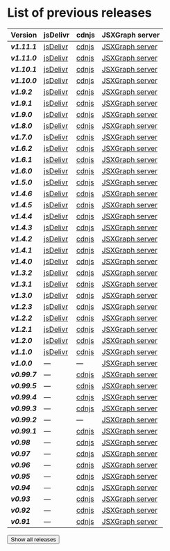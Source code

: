 # List of previous releases

[//]: # (Header row of table will not be shown)

| Version       | jsDelivr                                                                         | cdnjs                                                                           | JSXGraph server                                                                    |
|---------------|----------------------------------------------------------------------------------|---------------------------------------------------------------------------------|------------------------------------------------------------------------------------|
| ***v1.11.1*** | [jsDelivr](https://cdn.jsdelivr.net/npm/jsxgraph@1.11.1/distrib/jsxgraphcore.js) | [cdnjs](https://cdnjs.cloudflare.com/ajax/libs/jsxgraph/1.11.1/jsxgraphcore.js) | [JSXGraph server](https://jsxgraph.uni-bayreuth.de/distrib/jsxgraphcore-1.11.1.js) |
| ***v1.11.0*** | [jsDelivr](https://cdn.jsdelivr.net/npm/jsxgraph@1.11.0/distrib/jsxgraphcore.js) | [cdnjs](https://cdnjs.cloudflare.com/ajax/libs/jsxgraph/1.11.0/jsxgraphcore.js) | [JSXGraph server](https://jsxgraph.uni-bayreuth.de/distrib/jsxgraphcore-1.11.0.js) |
| ***v1.10.1*** | [jsDelivr](https://cdn.jsdelivr.net/npm/jsxgraph@1.10.1/distrib/jsxgraphcore.js) | [cdnjs](https://cdnjs.cloudflare.com/ajax/libs/jsxgraph/1.10.1/jsxgraphcore.js) | [JSXGraph server](https://jsxgraph.uni-bayreuth.de/distrib/jsxgraphcore-1.10.1.js) |
| ***v1.10.0*** | [jsDelivr](https://cdn.jsdelivr.net/npm/jsxgraph@1.10.0/distrib/jsxgraphcore.js) | [cdnjs](https://cdnjs.cloudflare.com/ajax/libs/jsxgraph/1.10.0/jsxgraphcore.js) | [JSXGraph server](https://jsxgraph.uni-bayreuth.de/distrib/jsxgraphcore-1.10.0.js) |
| ***v1.9.2***  | [jsDelivr](https://cdn.jsdelivr.net/npm/jsxgraph@1.9.2/distrib/jsxgraphcore.js)  | [cdnjs](https://cdnjs.cloudflare.com/ajax/libs/jsxgraph/1.9.2/jsxgraphcore.js)  | [JSXGraph server](https://jsxgraph.uni-bayreuth.de/distrib/jsxgraphcore-1.9.2.js)  |
| ***v1.9.1***  | [jsDelivr](https://cdn.jsdelivr.net/npm/jsxgraph@1.9.1/distrib/jsxgraphcore.js)  | [cdnjs](https://cdnjs.cloudflare.com/ajax/libs/jsxgraph/1.9.1/jsxgraphcore.js)  | [JSXGraph server](https://jsxgraph.uni-bayreuth.de/distrib/jsxgraphcore-1.9.1.js)  |
| ***v1.9.0***  | [jsDelivr](https://cdn.jsdelivr.net/npm/jsxgraph@1.9.0/distrib/jsxgraphcore.js)  | [cdnjs](https://cdnjs.cloudflare.com/ajax/libs/jsxgraph/1.9.0/jsxgraphcore.js)  | [JSXGraph server](https://jsxgraph.uni-bayreuth.de/distrib/jsxgraphcore-1.9.0.js)  |
| ***v1.8.0***  | [jsDelivr](https://cdn.jsdelivr.net/npm/jsxgraph@1.8.0/distrib/jsxgraphcore.js)  | [cdnjs](https://cdnjs.cloudflare.com/ajax/libs/jsxgraph/1.8.0/jsxgraphcore.js)  | [JSXGraph server](https://jsxgraph.uni-bayreuth.de/distrib/jsxgraphcore-1.8.0.js)  |
| ***v1.7.0***  | [jsDelivr](https://cdn.jsdelivr.net/npm/jsxgraph@1.7.0/distrib/jsxgraphcore.js)  | [cdnjs](https://cdnjs.cloudflare.com/ajax/libs/jsxgraph/1.7.0/jsxgraphcore.js)  | [JSXGraph server](https://jsxgraph.uni-bayreuth.de/distrib/jsxgraphcore-1.7.0.js)  |
| ***v1.6.2***  | [jsDelivr](https://cdn.jsdelivr.net/npm/jsxgraph@1.6.2/distrib/jsxgraphcore.js)  | [cdnjs](https://cdnjs.cloudflare.com/ajax/libs/jsxgraph/1.6.2/jsxgraphcore.js)  | [JSXGraph server](https://jsxgraph.uni-bayreuth.de/distrib/jsxgraphcore-1.6.2.js)  |
| ***v1.6.1***  | [jsDelivr](https://cdn.jsdelivr.net/npm/jsxgraph@1.6.1/distrib/jsxgraphcore.js)  | [cdnjs](https://cdnjs.cloudflare.com/ajax/libs/jsxgraph/1.6.1/jsxgraphcore.js)  | [JSXGraph server](https://jsxgraph.uni-bayreuth.de/distrib/jsxgraphcore-1.6.1.js)  |
| ***v1.6.0***  | [jsDelivr](https://cdn.jsdelivr.net/npm/jsxgraph@1.6.0/distrib/jsxgraphcore.js)  | [cdnjs](https://cdnjs.cloudflare.com/ajax/libs/jsxgraph/1.6.0/jsxgraphcore.js)  | [JSXGraph server](https://jsxgraph.uni-bayreuth.de/distrib/jsxgraphcore-1.6.0.js)  |
| ***v1.5.0***  | [jsDelivr](https://cdn.jsdelivr.net/npm/jsxgraph@1.5.0/distrib/jsxgraphcore.js)  | [cdnjs](https://cdnjs.cloudflare.com/ajax/libs/jsxgraph/1.5.0/jsxgraphcore.js)  | [JSXGraph server](https://jsxgraph.uni-bayreuth.de/distrib/jsxgraphcore-1.5.0.js)  |
| ***v1.4.6***  | [jsDelivr](https://cdn.jsdelivr.net/npm/jsxgraph@1.4.6/distrib/jsxgraphcore.js)  | [cdnjs](https://cdnjs.cloudflare.com/ajax/libs/jsxgraph/1.4.6/jsxgraphcore.js)  | [JSXGraph server](https://jsxgraph.uni-bayreuth.de/distrib/jsxgraphcore-1.4.6.js)  |
| ***v1.4.5***  | [jsDelivr](https://cdn.jsdelivr.net/npm/jsxgraph@1.4.5/distrib/jsxgraphcore.js)  | [cdnjs](https://cdnjs.cloudflare.com/ajax/libs/jsxgraph/1.4.5/jsxgraphcore.js)  | [JSXGraph server](https://jsxgraph.uni-bayreuth.de/distrib/jsxgraphcore-1.4.5.js)  |
| ***v1.4.4***  | [jsDelivr](https://cdn.jsdelivr.net/npm/jsxgraph@1.4.4/distrib/jsxgraphcore.js)  | [cdnjs](https://cdnjs.cloudflare.com/ajax/libs/jsxgraph/1.4.4/jsxgraphcore.js)  | [JSXGraph server](https://jsxgraph.uni-bayreuth.de/distrib/jsxgraphcore-1.4.4.js)  |
| ***v1.4.3***  | [jsDelivr](https://cdn.jsdelivr.net/npm/jsxgraph@1.4.3/distrib/jsxgraphcore.js)  | [cdnjs](https://cdnjs.cloudflare.com/ajax/libs/jsxgraph/1.4.3/jsxgraphcore.js)  | [JSXGraph server](https://jsxgraph.uni-bayreuth.de/distrib/jsxgraphcore-1.4.3.js)  |
| ***v1.4.2***  | [jsDelivr](https://cdn.jsdelivr.net/npm/jsxgraph@1.4.2/distrib/jsxgraphcore.js)  | [cdnjs](https://cdnjs.cloudflare.com/ajax/libs/jsxgraph/1.4.2/jsxgraphcore.js)  | [JSXGraph server](https://jsxgraph.uni-bayreuth.de/distrib/jsxgraphcore-1.4.2.js)  |
| ***v1.4.1***  | [jsDelivr](https://cdn.jsdelivr.net/npm/jsxgraph@1.4.1/distrib/jsxgraphcore.js)  | [cdnjs](https://cdnjs.cloudflare.com/ajax/libs/jsxgraph/1.4.1/jsxgraphcore.js)  | [JSXGraph server](https://jsxgraph.uni-bayreuth.de/distrib/jsxgraphcore-1.4.1.js)  |
| ***v1.4.0***  | [jsDelivr](https://cdn.jsdelivr.net/npm/jsxgraph@1.4.0/distrib/jsxgraphcore.js)  | [cdnjs](https://cdnjs.cloudflare.com/ajax/libs/jsxgraph/1.4.0/jsxgraphcore.js)  | [JSXGraph server](https://jsxgraph.uni-bayreuth.de/distrib/jsxgraphcore-1.4.0.js)  |
| ***v1.3.2***  | [jsDelivr](https://cdn.jsdelivr.net/npm/jsxgraph@1.3.2/distrib/jsxgraphcore.js)  | [cdnjs](https://cdnjs.cloudflare.com/ajax/libs/jsxgraph/1.3.2/jsxgraphcore.js)  | [JSXGraph server](https://jsxgraph.uni-bayreuth.de/distrib/jsxgraphcore-1.3.2.js)  |
| ***v1.3.1***  | [jsDelivr](https://cdn.jsdelivr.net/npm/jsxgraph@1.3.1/distrib/jsxgraphcore.js)  | [cdnjs](https://cdnjs.cloudflare.com/ajax/libs/jsxgraph/1.3.1/jsxgraphcore.js)  | [JSXGraph server](https://jsxgraph.uni-bayreuth.de/distrib/jsxgraphcore-1.3.1.js)  |
| ***v1.3.0***  | [jsDelivr](https://cdn.jsdelivr.net/npm/jsxgraph@1.3.0/distrib/jsxgraphcore.js)  | [cdnjs](https://cdnjs.cloudflare.com/ajax/libs/jsxgraph/1.3.0/jsxgraphcore.js)  | [JSXGraph server](https://jsxgraph.uni-bayreuth.de/distrib/jsxgraphcore-1.3.0.js)  |
| ***v1.2.3***  | [jsDelivr](https://cdn.jsdelivr.net/npm/jsxgraph@1.2.3/distrib/jsxgraphcore.js)  | [cdnjs](https://cdnjs.cloudflare.com/ajax/libs/jsxgraph/1.2.3/jsxgraphcore.js)  | [JSXGraph server](https://jsxgraph.uni-bayreuth.de/distrib/jsxgraphcore-1.2.3.js)  |
| ***v1.2.2***  | [jsDelivr](https://cdn.jsdelivr.net/npm/jsxgraph@1.2.2/distrib/jsxgraphcore.js)  | [cdnjs](https://cdnjs.cloudflare.com/ajax/libs/jsxgraph/1.2.2/jsxgraphcore.js)  | [JSXGraph server](https://jsxgraph.uni-bayreuth.de/distrib/jsxgraphcore-1.2.2.js)  |
| ***v1.2.1***  | [jsDelivr](https://cdn.jsdelivr.net/npm/jsxgraph@1.2.1/distrib/jsxgraphcore.js)  | [cdnjs](https://cdnjs.cloudflare.com/ajax/libs/jsxgraph/1.2.1/jsxgraphcore.js)  | [JSXGraph server](https://jsxgraph.uni-bayreuth.de/distrib/jsxgraphcore-1.2.1.js)  |
| ***v1.2.0***  | [jsDelivr](https://cdn.jsdelivr.net/npm/jsxgraph@1.2.0/distrib/jsxgraphcore.js)  | [cdnjs](https://cdnjs.cloudflare.com/ajax/libs/jsxgraph/1.2.0/jsxgraphcore.js)  | [JSXGraph server](https://jsxgraph.uni-bayreuth.de/distrib/jsxgraphcore-1.2.0.js)  |
| ***v1.1.0***  | [jsDelivr](https://cdn.jsdelivr.net/npm/jsxgraph@1.1.0/distrib/jsxgraphcore.js)  | [cdnjs](https://cdnjs.cloudflare.com/ajax/libs/jsxgraph/1.1.0/jsxgraphcore.js)  | [JSXGraph server](https://jsxgraph.uni-bayreuth.de/distrib/jsxgraphcore-1.1.0.js)  |
| ***v1.0.0***  | —                                                                                | —                                                                               | [JSXGraph server](http://jsxgraph.uni-bayreuth.de/distrib/jsxgraphcore-1.00.0.js)  |
| ***v0.99.7*** | —                                                                                | [cdnjs](http://cdnjs.cloudflare.com/ajax/libs/jsxgraph/0.99.7/jsxgraphcore.js)  | [JSXGraph server](http://jsxgraph.uni-bayreuth.de/distrib/jsxgraphcore-0.99.7.js)  |
| ***v0.99.5*** | —                                                                                | [cdnjs](http://cdnjs.cloudflare.com/ajax/libs/jsxgraph/0.99.5/jsxgraphcore.js)  | [JSXGraph server](http://jsxgraph.uni-bayreuth.de/distrib/jsxgraphcore-0.99.5.js)  |
| ***v0.99.4*** | —                                                                                | [cdnjs](http://cdnjs.cloudflare.com/ajax/libs/jsxgraph/0.99.4/jsxgraphcore.js)  | [JSXGraph server](http://jsxgraph.uni-bayreuth.de/distrib/jsxgraphcore-0.99.4.js)  |
| ***v0.99.3*** | —                                                                                | [cdnjs](http://cdnjs.cloudflare.com/ajax/libs/jsxgraph/0.99.3/jsxgraphcore.js)  | [JSXGraph server](http://jsxgraph.uni-bayreuth.de/distrib/jsxgraphcore-0.99.3.js)  |
| ***v0.99.2*** | —                                                                                | —                                                                               | [JSXGraph server](http://jsxgraph.uni-bayreuth.de/distrib/jsxgraphcore-0.99.2.js)  |
| ***v0.99.1*** | —                                                                                | [cdnjs](http://cdnjs.cloudflare.com/ajax/libs/jsxgraph/0.99.1/jsxgraphcore.js)  | [JSXGraph server](http://jsxgraph.uni-bayreuth.de/distrib/jsxgraphcore-0.99.1.js)  |
| ***v0.98***   | —                                                                                | [cdnjs](http://cdnjs.cloudflare.com/ajax/libs/jsxgraph/0.98/jsxgraphcore.js)    | [JSXGraph server](http://jsxgraph.uni-bayreuth.de/distrib/jsxgraphcore-0.98.js)    |
| ***v0.97***   | —                                                                                | [cdnjs](http://cdnjs.cloudflare.com/ajax/libs/jsxgraph/0.97/jsxgraphcore.js)    | [JSXGraph server](http://jsxgraph.uni-bayreuth.de/distrib/jsxgraphcore-0.97.js)    |
| ***v0.96***   | —                                                                                | [cdnjs](http://cdnjs.cloudflare.com/ajax/libs/jsxgraph/0.96/jsxgraphcore.js)    | [JSXGraph server](http://jsxgraph.uni-bayreuth.de/distrib/jsxgraphcore-0.96.js)    |
| ***v0.95***   | —                                                                                | [cdnjs](http://cdnjs.cloudflare.com/ajax/libs/jsxgraph/0.95/jsxgraphcore.js)    | [JSXGraph server](http://jsxgraph.uni-bayreuth.de/distrib/jsxgraphcore-0.95.js)    |
| ***v0.94***   | —                                                                                | [cdnjs](http://cdnjs.cloudflare.com/ajax/libs/jsxgraph/0.94/jsxgraphcore.js)    | [JSXGraph server](http://jsxgraph.uni-bayreuth.de/distrib/jsxgraphcore-0.94.js)    |
| ***v0.93***   | —                                                                                | [cdnjs](http://cdnjs.cloudflare.com/ajax/libs/jsxgraph/0.93/jsxgraphcore.js)    | [JSXGraph server](http://jsxgraph.uni-bayreuth.de/distrib/jsxgraphcore-0.93.js)    |
| ***v0.92***   | —                                                                                | [cdnjs](http://cdnjs.cloudflare.com/ajax/libs/jsxgraph/0.92/jsxgraphcore.js)    | [JSXGraph server](http://jsxgraph.uni-bayreuth.de/distrib/jsxgraphcore-0.92.js)    |
| ***v0.91***   | —                                                                                | [cdnjs](http://cdnjs.cloudflare.com/ajax/libs/jsxgraph/0.91/jsxgraphcore.js)    | [JSXGraph server](http://jsxgraph.uni-bayreuth.de/distrib/jsxgraphcore-0.91.js)    |

<button type="button" colorclass="outline-primary" class="w-fix-lg mx-auto" id="releases-all">Show all releases</button>
<style>
#section-releases-list table thead,
#section-releases-list table tbody td:before {
    display: none;
}

#section-releases-list table td {
    white-space: nowrap;
}
</style>

<script type="text/javascript">
(function() {
    $('#section-releases-list table tbody tr').each(function(i, that) {
        if(i > 5)
            $(that).addClass('off');
    });

    $('#releases-all').on('click', function () {
        $('#section-releases-list table tbody tr').removeClass('off');
        $(this).addClass('off');
    });
})();
</script>
